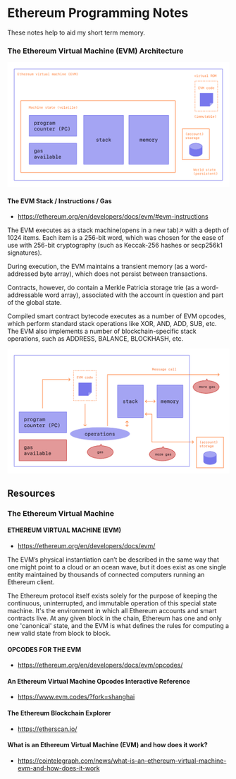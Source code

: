 # Ethereum Programming Notes
These notes help to aid my short term memory.

### The Ethereum Virtual Machine (EVM) Architecture

![EVM Architecture Overview](./images/evm.png)

#### The EVM Stack / Instructions / Gas

- https://ethereum.org/en/developers/docs/evm/#evm-instructions

The EVM executes as a stack machine(opens in a new tab)↗ with a depth of 1024 items. Each item is a 256-bit word, which was chosen for the ease of use with 256-bit cryptography (such as Keccak-256 hashes or secp256k1 signatures).

During execution, the EVM maintains a transient memory (as a word-addressed byte array), which does not persist between transactions.

Contracts, however, do contain a Merkle Patricia storage trie (as a word-addressable word array), associated with the account in question and part of the global state.

Compiled smart contract bytecode executes as a number of EVM opcodes, which perform standard stack operations like XOR, AND, ADD, SUB, etc. The EVM also implements a number of blockchain-specific stack operations, such as ADDRESS, BALANCE, BLOCKHASH, etc.

![EVM Stack / Instructions / Gas](./images/gas.png)

## Resources

### The Ethereum Virtual Machine

#### ETHEREUM VIRTUAL MACHINE (EVM)

- https://ethereum.org/en/developers/docs/evm/

The EVM’s physical instantiation can’t be described in the same way that one might point to a cloud or an ocean wave, but it does exist as one single entity maintained by thousands of connected computers running an Ethereum client.

The Ethereum protocol itself exists solely for the purpose of keeping the continuous, uninterrupted, and immutable operation of this special state machine. It's the environment in which all Ethereum accounts and smart contracts live. At any given block in the chain, Ethereum has one and only one 'canonical' state, and the EVM is what defines the rules for computing a new valid state from block to block.

#### OPCODES FOR THE EVM

- https://ethereum.org/en/developers/docs/evm/opcodes/

#### An Ethereum Virtual Machine Opcodes Interactive Reference

- https://www.evm.codes/?fork=shanghai

#### The Ethereum Blockchain Explorer

- https://etherscan.io/

#### What is an Ethereum Virtual Machine (EVM) and how does it work?

- https://cointelegraph.com/news/what-is-an-ethereum-virtual-machine-evm-and-how-does-it-work



